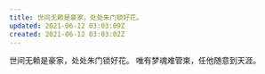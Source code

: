 ```yaml
---
title: 世间无赖是豪家，处处朱门锁好花。
updated: 2021-06-12 03:03:09Z
created: 2021-06-12 03:03:02Z
---
```


世间无赖是豪家，处处朱门锁好花。
唯有梦魂难管束，任他随意到天涯。
